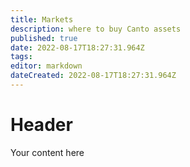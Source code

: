 ```yaml
---
title: Markets
description: where to buy Canto assets
published: true
date: 2022-08-17T18:27:31.964Z
tags: 
editor: markdown
dateCreated: 2022-08-17T18:27:31.964Z
---
```


# Header
Your content here